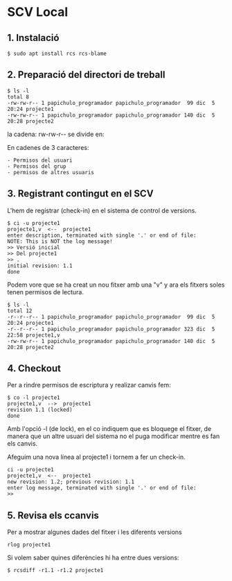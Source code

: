 # SCV Local
## 1. Instalació
```
$ sudo apt install rcs rcs-blame
```

## 2. Preparació del directori de treball
```
$ ls -l
total 8
-rw-rw-r-- 1 papichulo_programador papichulo_programador  99 dic  5 20:24 projecte1
-rw-rw-r-- 1 papichulo_programador papichulo_programador 140 dic  5 20:28 projecte2
```

la cadena: rw-rw-r-- se divide en:

En cadenes de 3 caracteres:

    - Permisos del usuari
    - Permisos del grup
    - permisos de altres usuaris

## 3. Registrant contingut en el SCV
 L'hem de registrar (check-in) en el sistema de control de versions.
 
```
$ ci -u projecte1
projecte1,v  <--  projecte1
enter description, terminated with single '.' or end of file:
NOTE: This is NOT the log message!
>> Versió inicial  
>> Del projecte1
>> .
initial revision: 1.1
done
```
Podem vore que se ha creat un nou fitxer amb una "v" y ara els fitxers soles tenen permisos de lectura.
```
$ ls -l
total 12
-r--r--r-- 1 papichulo_programador papichulo_programador  99 dic  5 20:24 projecte1
-r--r--r-- 1 papichulo_programador papichulo_programador 323 dic  5 22:58 projecte1,v
-rw-rw-r-- 1 papichulo_programador papichulo_programador 140 dic  5 20:28 projecte2
```

## 4. Checkout
Per a rindre permisos de escriptura y realizar canvis fem: 
```
$ co -l projecte1
projecte1,v  -->  projecte1
revision 1.1 (locked)
done
```
Amb l'opció -l (de lock), en el co indiquem que es bloquege el fitxer, de manera que un altre usuari del sistema no el puga modificar mentre es fan els canvis.

Afeguim una nova línea al projecte1 i tornem a fer un check-in.
```
ci -u projecte1
projecte1,v  <--  projecte1
new revision: 1.2; previous revision: 1.1
enter log message, terminated with single '.' or end of file:
>> 
```
## 5. Revisa els ccanvis
Per a mostrar algunes dades del fitxer i les diferents versions 
```
rlog projecte1
```

Si volem saber quines diferències hi ha entre dues versions:
```
$ rcsdiff -r1.1 -r1.2 projecte1
```
